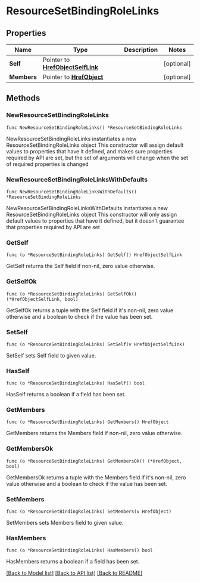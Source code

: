 # ResourceSetBindingRoleLinks

## Properties

Name | Type | Description | Notes
------------ | ------------- | ------------- | -------------
**Self** | Pointer to [**HrefObjectSelfLink**](HrefObjectSelfLink.md) |  | [optional] 
**Members** | Pointer to [**HrefObject**](HrefObject.md) |  | [optional] 

## Methods

### NewResourceSetBindingRoleLinks

`func NewResourceSetBindingRoleLinks() *ResourceSetBindingRoleLinks`

NewResourceSetBindingRoleLinks instantiates a new ResourceSetBindingRoleLinks object
This constructor will assign default values to properties that have it defined,
and makes sure properties required by API are set, but the set of arguments
will change when the set of required properties is changed

### NewResourceSetBindingRoleLinksWithDefaults

`func NewResourceSetBindingRoleLinksWithDefaults() *ResourceSetBindingRoleLinks`

NewResourceSetBindingRoleLinksWithDefaults instantiates a new ResourceSetBindingRoleLinks object
This constructor will only assign default values to properties that have it defined,
but it doesn't guarantee that properties required by API are set

### GetSelf

`func (o *ResourceSetBindingRoleLinks) GetSelf() HrefObjectSelfLink`

GetSelf returns the Self field if non-nil, zero value otherwise.

### GetSelfOk

`func (o *ResourceSetBindingRoleLinks) GetSelfOk() (*HrefObjectSelfLink, bool)`

GetSelfOk returns a tuple with the Self field if it's non-nil, zero value otherwise
and a boolean to check if the value has been set.

### SetSelf

`func (o *ResourceSetBindingRoleLinks) SetSelf(v HrefObjectSelfLink)`

SetSelf sets Self field to given value.

### HasSelf

`func (o *ResourceSetBindingRoleLinks) HasSelf() bool`

HasSelf returns a boolean if a field has been set.

### GetMembers

`func (o *ResourceSetBindingRoleLinks) GetMembers() HrefObject`

GetMembers returns the Members field if non-nil, zero value otherwise.

### GetMembersOk

`func (o *ResourceSetBindingRoleLinks) GetMembersOk() (*HrefObject, bool)`

GetMembersOk returns a tuple with the Members field if it's non-nil, zero value otherwise
and a boolean to check if the value has been set.

### SetMembers

`func (o *ResourceSetBindingRoleLinks) SetMembers(v HrefObject)`

SetMembers sets Members field to given value.

### HasMembers

`func (o *ResourceSetBindingRoleLinks) HasMembers() bool`

HasMembers returns a boolean if a field has been set.


[[Back to Model list]](../README.md#documentation-for-models) [[Back to API list]](../README.md#documentation-for-api-endpoints) [[Back to README]](../README.md)


